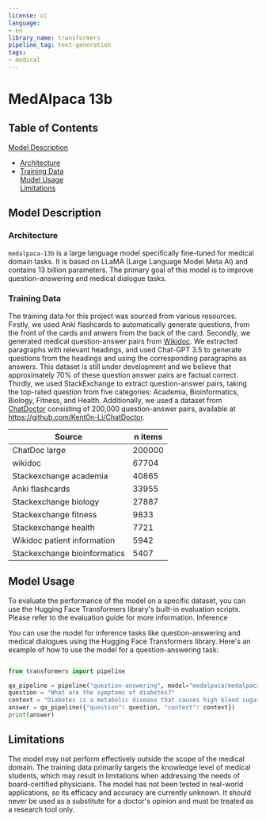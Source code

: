 ```yaml
---
license: cc
language:
- en
library_name: transformers
pipeline_tag: text-generation
tags:
- medical
---
```

# MedAlpaca 13b


## Table of Contents

[Model Description](#model-description)  
- [Architecture](#architecture)    
- [Training Data](#trainig-data)  
[Model Usage](#model-usage)  
[Limitations](#limitations)  

## Model Description
### Architecture
`medalpaca-13b` is a large language model specifically fine-tuned for medical domain tasks. 
It is based on LLaMA (Large Language Model Meta AI) and contains 13 billion parameters. 
The primary goal of this model is to improve question-answering and medical dialogue tasks.

### Training Data
The training data for this project was sourced from various resources. 
Firstly, we used Anki flashcards to automatically generate questions, 
from the front of the cards and anwers from the back of the card. 
Secondly, we generated medical question-answer pairs from [Wikidoc](https://www.wikidoc.org/index.php/Main_Page). 
We extracted paragraphs with relevant headings, and used Chat-GPT 3.5 
to generate questions from the headings and using the corresponding paragraphs 
as answers. This dataset is still under development and we believe 
that approximately 70% of these question answer pairs are factual correct. 
Thirdly, we used StackExchange to extract question-answer pairs, taking the 
top-rated question from five categories: Academia, Bioinformatics, Biology, 
Fitness, and Health. Additionally, we used a dataset from [ChatDoctor](https://arxiv.org/abs/2303.14070) 
consisting of 200,000 question-answer pairs, available at https://github.com/Kent0n-Li/ChatDoctor.

| Source                      | n items |
|------------------------------|--------|
| ChatDoc large                | 200000 |
| wikidoc                      | 67704  |
| Stackexchange academia       | 40865  |
| Anki flashcards              | 33955  |
| Stackexchange biology        | 27887  |
| Stackexchange fitness        | 9833   |
| Stackexchange health         | 7721   |
| Wikidoc patient information  | 5942   |
| Stackexchange bioinformatics | 5407   |

## Model Usage
To evaluate the performance of the model on a specific dataset, you can use the Hugging Face Transformers library's built-in evaluation scripts. Please refer to the evaluation guide for more information.
Inference

You can use the model for inference tasks like question-answering and medical dialogues using the Hugging Face Transformers library. Here's an example of how to use the model for a question-answering task:

```python

from transformers import pipeline

qa_pipeline = pipeline("question-answering", model="medalpaca/medalpaca-7b", tokenizer="medalpaca/medalpaca-7b")
question = "What are the symptoms of diabetes?"
context = "Diabetes is a metabolic disease that causes high blood sugar. The symptoms include increased thirst, frequent urination, and unexplained weight loss."
answer = qa_pipeline({"question": question, "context": context})
print(answer)
```

## Limitations
The model may not perform effectively outside the scope of the medical domain.
The training data primarily targets the knowledge level of medical students, 
which may result in limitations when addressing the needs of board-certified physicians.
The model has not been tested in real-world applications, so its efficacy and accuracy are currently unknown. 
It should never be used as a substitute for a doctor's opinion and must be treated as a research tool only.